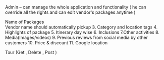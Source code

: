 

Admin – can manage the whole application and functionality ( he can override all the rights and can edit vendor's packages anytime )


 Name of Packages  
 Vendor name should automatically pickup 3. Category and location tags 4. Highlights of package 5. Itinerary day wise 6. Inclusions 7.Other activities 8. Media(Images/videos) 9. Previous reviews from social media by other customers 10. Price & discount 11. Google location


Tour (Get , Delete , Post )


